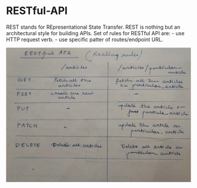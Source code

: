 # RESTful-API
REST stands for REpresentational State Transfer. 
REST is nothing but an architectural style for building APIs. 
Set of rules for RESTful API are: 
      - use HTTP request verb.
      - use specific patter of routes/endpoint URL.


![](Img/Routing_rules.JPG)
